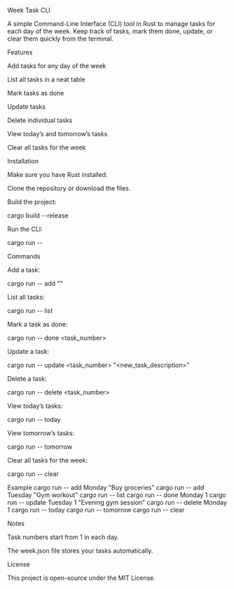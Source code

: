 Week Task CLI

A simple Command-Line Interface (CLI) tool in Rust to manage tasks for each day of the week. Keep track of tasks, mark them done, update, or clear them quickly from the terminal.

Features

Add tasks for any day of the week

List all tasks in a neat table

Mark tasks as done

Update tasks

Delete individual tasks

View today’s and tomorrow’s tasks

Clear all tasks for the week

Installation

Make sure you have Rust
 installed.

Clone the repository or download the files.

Build the project:

cargo build --release


Run the CLI:

cargo run -- <command>

Commands

Add a task:

cargo run -- add <day> "<task description>"


List all tasks:

cargo run -- list


Mark a task as done:

cargo run -- done <day> <task_number>


Update a task:

cargo run -- update <day> <task_number> "<new_task_description>"


Delete a task:

cargo run -- delete <day> <task_number>


View today’s tasks:

cargo run -- today


View tomorrow’s tasks:

cargo run -- tomorrow


Clear all tasks for the week:

cargo run -- clear

Example
cargo run -- add Monday "Buy groceries"
cargo run -- add Tuesday "Gym workout"
cargo run -- list
cargo run -- done Monday 1
cargo run -- update Tuesday 1 "Evening gym session"
cargo run -- delete Monday 1
cargo run -- today
cargo run -- tomorrow
cargo run -- clear

Notes

Task numbers start from 1 in each day.

The week.json file stores your tasks automatically.

License

This project is open-source under the MIT License.
